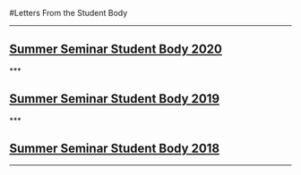 #Letters From the Student Body

***

<h2><a href="https://docs.google.com/document/d/1WzeKom3ceJEsFy1akR-ebgyo2tKXZM6wAG5DHd0eysg/edit" target="blank">Summer Seminar Student Body 2020</a></h2>
***

<h2><a href="https://docs.google.com/document/d/1NWfMkUT0godGk7DeZCkmCFOEja0tPPVbaxcmC830g_0/edit" target="blank">Summer Seminar Student Body 2019</a></h2>
***

<h2><a href="https://docs.google.com/document/d/1nKaIg-4ESIBrLWZYZxymu7G7kmLxYN_y-6G2kqjrHLE/edit" target="blank">Summer Seminar Student Body 2018</a></h2>

***
